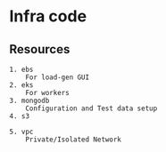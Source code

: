 # Infra code 

##  Resources
    1. ebs
        For load-gen GUI
    2. eks
        For workers
    3. mongodb
        Configuration and Test data setup
    4. s3

    5. vpc
        Private/Isolated Network